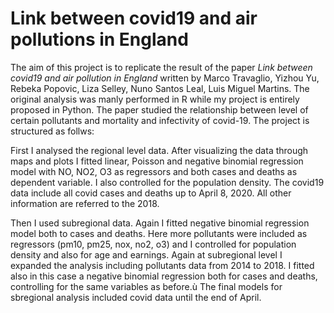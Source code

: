 # Link between covid19 and air pollutions in England
The aim of this project is to replicate the result of the paper _Link between covid19 and air pollution in England_ written by Marco Travaglio, Yizhou Yu, Rebeka Popovic, Liza Selley, Nuno Santos Leal, Luis Miguel Martins. The original analysis was manly performed in R while my project is entirely proposed in Python. 
The paper studied the relationship between level of certain pollutants and mortality and infectivity of covid-19. The project is structured as follws:

First I analysed the regional level data. After visualizing the data through maps and plots I fitted linear, Poisson and negative binomial regression model with NO, NO2, O3 as regressors and both cases and deaths as dependent variable. I also controlled for the population density. The covid19 data include all covid cases and deaths up to April 8, 2020. All other information are referred to the 2018.

Then I used subregional data. Again I fitted negative binomial regression model both to cases and deaths. Here more pollutants were included as regressors (pm10, pm25, nox, no2, o3) and I controlled for population density and also for age and earnings. 
Again at subregional level I expanded the analysis including pollutants data from 2014 to 2018. I fitted also in this case a negative binomial regression both for cases and deaths, controlling for the same variables as before.ù
The final models for sbregional analysis included covid data until the end of April.

